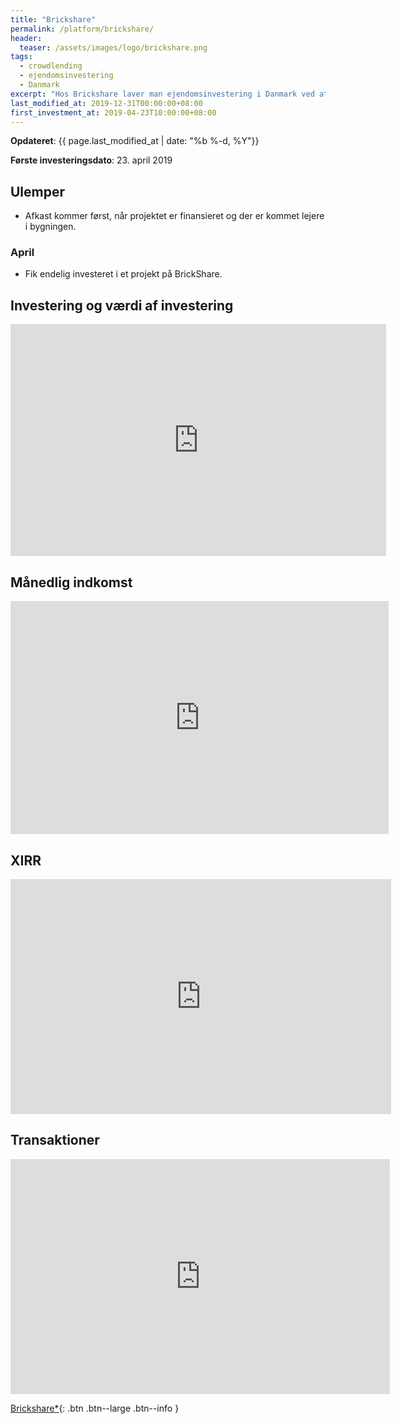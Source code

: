 ```yaml
---
title: "Brickshare"
permalink: /platform/brickshare/
header:
  teaser: /assets/images/logo/brickshare.png
tags:
  - crowdlending
  - ejendomsinvestering
  - Danmark
excerpt: "Hos Brickshare laver man ejendomsinvestering i Danmark ved at købe andele af ejendomme, hvor man så får udlejningsindtægter og værdistigninger af ejendommene."
last_modified_at: 2019-12-31T00:00:00+08:00
first_investment_at: 2019-04-23T10:00:00+08:00
---
```


**Opdateret**: {{ page.last_modified_at | date: "%b %-d, %Y"}}

**Første investeringsdato**: 23. april 2019  

## Ulemper

- Afkast kommer først, når projektet er finansieret og der er kommet lejere i bygningen.

### April

- Fik endelig investeret i et projekt på BrickShare.

## Investering og værdi af investering

<iframe width="601" height="371" seamless frameborder="0" scrolling="no" src="https://docs.google.com/spreadsheets/d/e/2PACX-1vQKZZbdj1cM5A4yCXjtjhxowXHoMhioXI-OR-mEPmmGgqQhcSr250VUM8SGVvRkWZziWUYleizmqAC2/pubchart?oid=1740720333&amp;format=image"></iframe>

## Månedlig indkomst

<iframe width="605" height="373" seamless frameborder="0" scrolling="no" src="https://docs.google.com/spreadsheets/d/e/2PACX-1vQKZZbdj1cM5A4yCXjtjhxowXHoMhioXI-OR-mEPmmGgqQhcSr250VUM8SGVvRkWZziWUYleizmqAC2/pubchart?oid=2117570531&amp;format=image"></iframe>

## XIRR

<iframe width="609" height="376" seamless frameborder="0" scrolling="no" src="https://docs.google.com/spreadsheets/d/e/2PACX-1vQKZZbdj1cM5A4yCXjtjhxowXHoMhioXI-OR-mEPmmGgqQhcSr250VUM8SGVvRkWZziWUYleizmqAC2/pubchart?oid=541432533&amp;format=image"></iframe>

## Transaktioner

<iframe width="607" height="376" seamless frameborder="0" scrolling="no" src="https://docs.google.com/spreadsheets/d/e/2PACX-1vQKZZbdj1cM5A4yCXjtjhxowXHoMhioXI-OR-mEPmmGgqQhcSr250VUM8SGVvRkWZziWUYleizmqAC2/pubchart?oid=834005279&amp;format=image"></iframe>

[Brickshare\*](/go/brickshare/){: .btn .btn--large .btn--info }
